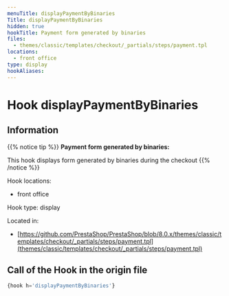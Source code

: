 ```yaml
---
menuTitle: displayPaymentByBinaries
Title: displayPaymentByBinaries
hidden: true
hookTitle: Payment form generated by binaries
files:
  - themes/classic/templates/checkout/_partials/steps/payment.tpl
locations:
  - front office
type: display
hookAliases:
---
```


# Hook displayPaymentByBinaries

## Information

{{% notice tip %}}
**Payment form generated by binaries:** 

This hook displays form generated by binaries during the checkout
{{% /notice %}}

Hook locations: 
  - front office

Hook type: display

Located in: 
  - [https://github.com/PrestaShop/PrestaShop/blob/8.0.x/themes/classic/templates/checkout/_partials/steps/payment.tpl](themes/classic/templates/checkout/_partials/steps/payment.tpl)

## Call of the Hook in the origin file

```php
{hook h='displayPaymentByBinaries'}
```